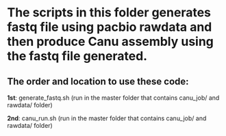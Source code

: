 # The scripts in this folder generates fastq file using pacbio rawdata and then produce Canu assembly using the fastq file generated. 


## The order and location to use these code:

**1st**: generate_fastq.sh  (run in the master folder that contains canu_job/ and rawdata/ folder)

**2nd**: canu_run.sh  (run in the master folder that contains canu_job/ and rawdata/ folder)
